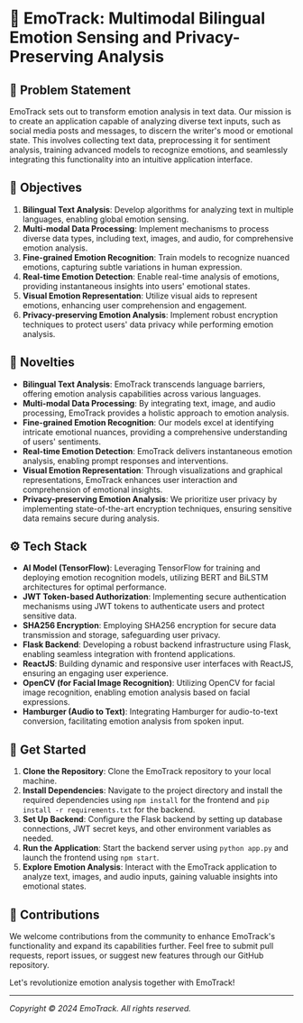 # 🌟 EmoTrack: Multimodal Bilingual Emotion Sensing and Privacy-Preserving Analysis

## 🎯 Problem Statement

EmoTrack sets out to transform emotion analysis in text data. Our mission is to create an application capable of analyzing diverse text inputs, such as social media posts and messages, to discern the writer's mood or emotional state. This involves collecting text data, preprocessing it for sentiment analysis, training advanced models to recognize emotions, and seamlessly integrating this functionality into an intuitive application interface.

## 🚀 Objectives

1. **Bilingual Text Analysis**: Develop algorithms for analyzing text in multiple languages, enabling global emotion sensing.
2. **Multi-modal Data Processing**: Implement mechanisms to process diverse data types, including text, images, and audio, for comprehensive emotion analysis.
3. **Fine-grained Emotion Recognition**: Train models to recognize nuanced emotions, capturing subtle variations in human expression.
4. **Real-time Emotion Detection**: Enable real-time analysis of emotions, providing instantaneous insights into users' emotional states.
5. **Visual Emotion Representation**: Utilize visual aids to represent emotions, enhancing user comprehension and engagement.
6. **Privacy-preserving Emotion Analysis**: Implement robust encryption techniques to protect users' data privacy while performing emotion analysis.

## 🎉 Novelties

- **Bilingual Text Analysis**: EmoTrack transcends language barriers, offering emotion analysis capabilities across various languages.
- **Multi-modal Data Processing**: By integrating text, image, and audio processing, EmoTrack provides a holistic approach to emotion analysis.
- **Fine-grained Emotion Recognition**: Our models excel at identifying intricate emotional nuances, providing a comprehensive understanding of users' sentiments.
- **Real-time Emotion Detection**: EmoTrack delivers instantaneous emotion analysis, enabling prompt responses and interventions.
- **Visual Emotion Representation**: Through visualizations and graphical representations, EmoTrack enhances user interaction and comprehension of emotional insights.
- **Privacy-preserving Emotion Analysis**: We prioritize user privacy by implementing state-of-the-art encryption techniques, ensuring sensitive data remains secure during analysis.

## ⚙️ Tech Stack

- **AI Model (TensorFlow)**: Leveraging TensorFlow for training and deploying emotion recognition models, utilizing BERT and BiLSTM architectures for optimal performance.
- **JWT Token-based Authorization**: Implementing secure authentication mechanisms using JWT tokens to authenticate users and protect sensitive data.
- **SHA256 Encryption**: Employing SHA256 encryption for secure data transmission and storage, safeguarding user privacy.
- **Flask Backend**: Developing a robust backend infrastructure using Flask, enabling seamless integration with frontend applications.
- **ReactJS**: Building dynamic and responsive user interfaces with ReactJS, ensuring an engaging user experience.
- **OpenCV (for Facial Image Recognition)**: Utilizing OpenCV for facial image recognition, enabling emotion analysis based on facial expressions.
- **Hamburger (Audio to Text)**: Integrating Hamburger for audio-to-text conversion, facilitating emotion analysis from spoken input.

## 🚀 Get Started

1. **Clone the Repository**: Clone the EmoTrack repository to your local machine.
2. **Install Dependencies**: Navigate to the project directory and install the required dependencies using `npm install` for the frontend and `pip install -r requirements.txt` for the backend.
3. **Set Up Backend**: Configure the Flask backend by setting up database connections, JWT secret keys, and other environment variables as needed.
4. **Run the Application**: Start the backend server using `python app.py` and launch the frontend using `npm start`.
5. **Explore Emotion Analysis**: Interact with the EmoTrack application to analyze text, images, and audio inputs, gaining valuable insights into emotional states.

## 🤝 Contributions

We welcome contributions from the community to enhance EmoTrack's functionality and expand its capabilities further. Feel free to submit pull requests, report issues, or suggest new features through our GitHub repository.

Let's revolutionize emotion analysis together with EmoTrack!

---

*Copyright © 2024 EmoTrack. All rights reserved.*
